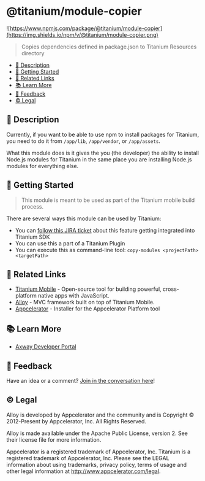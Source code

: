 # @titanium/module-copier

![https://www.npmjs.com/package/@titanium/module-copier](https://img.shields.io/npm/v/@titanium/module-copier.png)

> Copies dependencies defined in package.json to Titanium Resources directory

- [📝 Description](#-description)
- [🚀 Getting Started](#-getting-started)
- [🔗 Related Links](#-related-links)
- [📚 Learn More](#-learn-more)
- [📣 Feedback](#-feedback)
- [©️ Legal](#️-legal)

## 📝 Description

Currently, if you want to be able to use npm to install packages for Titanium, you need to do it from `/app/lib`, `/app/vendor`, or `/app/assets`.

What this module does is it gives the you (the developer) the ability to install Node.js modules for Titanium in the same place you are installing Node.js modules for everything else. 


## 🚀 Getting Started

> This module is meant to be used as part of the Titanium mobile build process.   
 
There are several ways this module can be used by Titanium:

- You can [follow this JIRA ticket](https://jira.appcelerator.org/browse/TIMOB-26352) about this feature getting integrated into Titanium SDK
- You can use this a part of a Titanium Plugin
- You can execute this as command-line tool:  `copy-modules <projectPath> <targetPath>`


## 🔗 Related Links

- [Titanium Mobile](https://www.npmjs.com/package/titanium) - Open-source tool for building powerful, cross-platform native apps with JavaScript.
- [Alloy](https://www.npmjs.com/package/alloy) - MVC framework built on top of Titanium Mobile.
- [Appcelerator](https://www.npmjs.com/package/appcelerator) - Installer for the Appcelerator Platform tool

## 📚 Learn More

- [Axway Developer Portal](https://developer.axway.com)

## 📣 Feedback

Have an idea or a comment?  [Join in the conversation here](https://github.com/brentonhouse/titanium-module-copier/issues)! 

## ©️ Legal

Alloy is developed by Appcelerator and the community and is Copyright © 2012-Present by Appcelerator, Inc. All Rights Reserved.

Alloy is made available under the Apache Public License, version 2. See their license file for more information.

Appcelerator is a registered trademark of Appcelerator, Inc. Titanium is a registered trademark of Appcelerator, Inc. Please see the LEGAL information about using trademarks, privacy policy, terms of usage and other legal information at http://www.appcelerator.com/legal.